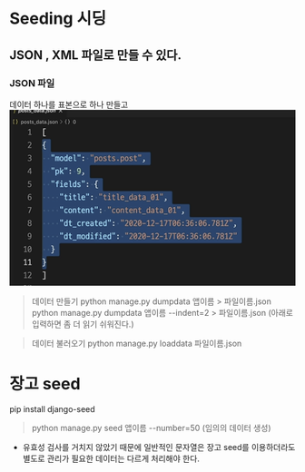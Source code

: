 # Seeding 시딩
## JSON , XML 파일로 만들 수 있다. 
### JSON 파일
데이터 하나를 표본으로 하나 만들고 
![1](./seeding/%ED%99%94%EB%A9%B4%20%EC%BA%A1%EC%B2%98%202022-11-09%20131428.png)<br>
> 데이터 만들기
python manage.py dumpdata 앱이름 > 파일이름.json
python manage.py dumpdata 앱이름 --indent=2 > 파일이름.json
(아래로 입력하면 좀 더 읽기 쉬워진다.)

> 데이터 불러오기
> python manage.py loaddata 파일이름.json

# 장고 seed 
pip install django-seed

> python manage.py seed 앱이름 --number=50
> (임의의 데이터 생성)

* 유효성 검사를 거치지 않았기 때문에 일반적인 문자열은 장고 seed를 이용하더라도 별도로 관리가 필요한 데이터는 다르게 처리해야 한다.
